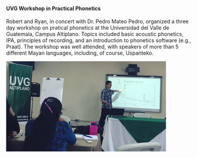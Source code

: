 #### UVG Workshop in Practical Phonetics ####

Robert and Ryan, in concert with Dr. Pedro Mateo Pedro, organized a three day workshop on pratical phonetics at the Universidad del Valle de Guatemala, Campus Altiplano. Topics included basic acoustic phonetics, IPA, principles of recording, and an introduction to phonetics software (e.g., Praat). The workshop was well attended, with speakers of more than 5 different Mayan languages, including, of course, Uspanteko.

![Phonetics workshop at UVG](/resources/Pictures/uvg_class.jpg)